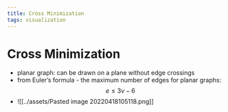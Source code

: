 ```yaml
---
title: Cross Minimization
tags: visualization
---
```


# Cross Minimization
- planar graph: can be drawn on a plane without edge crossings
- from Euler’s formula - the maximum number of edges for planar graphs: $$e \leq 3v-6$$
- ![[../assets/Pasted image 20220418105118.png]]


























